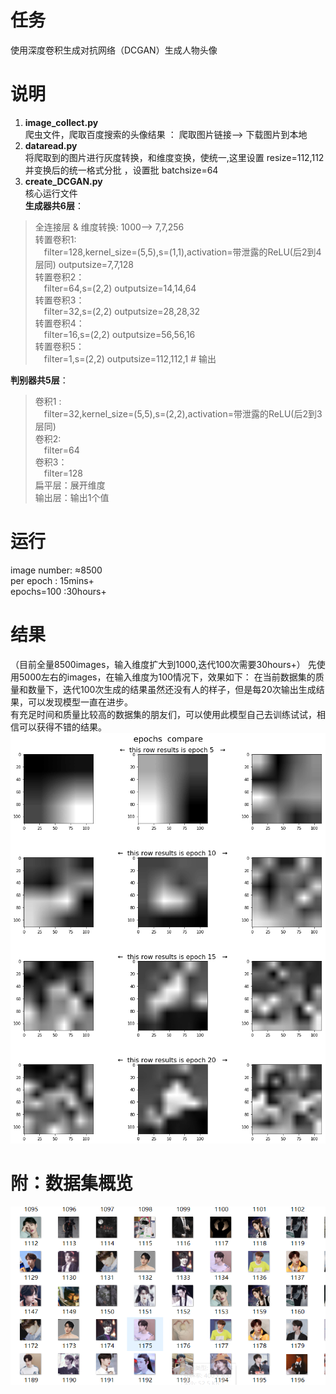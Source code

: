 # 任务  
使用深度卷积生成对抗网络（DCGAN）生成人物头像  

# 说明  
1. **image_collect.py**  
爬虫文件，爬取百度搜索的头像结果 ： 爬取图片链接--> 下载图片到本地  
2. **dataread.py**  
将爬取到的图片进行灰度转换，和维度变换，使统一,这里设置 resize=112,112  
并变换后的统一格式分批 ，设置批 batchsize=64   
3. **create_DCGAN.py**  
核心运行文件  
**生成器共6层**：  
> 全连接层 & 维度转换: 1000--> 7,7,256  
> 转置卷积1:   
> &ensp;&ensp;filter=128,kernel_size=(5,5),s=(1,1),activation=带泄露的ReLU(后2到4层同)   outputsize=7,7,128  
> 转置卷积2：  
> &ensp;&ensp;filter=64,s=(2,2)  outputsize=14,14,64  
> 转置卷积3：    
> &ensp;&ensp;filter=32,s=(2,2)  outputsize=28,28,32  
> 转置卷积4：   
> &ensp;&ensp;filter=16,s=(2,2)  outputsize=56,56,16  
> 转置卷积5：  
> &ensp;&ensp;filter=1,s=(2,2)  outputsize=112,112,1  # 输出  

**判别器共5层**：  
> 卷积1 :  
> &ensp;&ensp;filter=32,kernel_size=(5,5),s=(2,2),activation=带泄露的ReLU(后2到3层同)     
> 卷积2:   
> &ensp;&ensp;filter=64     
> 卷积3：  
> &ensp;&ensp;filter=128  
> 扁平层：展开维度      
> 输出层：输出1个值      

# 运行   
image number: ≈8500  
per epoch : 15mins+   
epochs=100 :30hours+  
# 结果    
（目前全量8500images，输入维度扩大到1000,迭代100次需要30hours+）
先使用5000左右的images，在输入维度为100情况下，效果如下：
在当前数据集的质量和数量下，迭代100次生成的结果虽然还没有人的样子，但是每20次输出生成结果，可以发现模型一直在进步。  
有充足时间和质量比较高的数据集的朋友们，可以使用此模型自己去训练试试，相信可以获得不错的结果。
![少量迭代观察](https://github.com/laura-zhang-cn/digital_image_preprocessing_and_recognition/blob/master/image_generate_DCGAN/imagesrst/generate_rst_epoch5_compare.png?raw=true)  

# 附：数据集概览  
![百度爬虫数据集截图](https://github.com/laura-zhang-cn/digital_image_preprocessing_and_recognition/blob/master/image_generate_DCGAN/imagesrst/%E7%99%BE%E5%BA%A6%E7%88%AC%E8%99%AB%E6%95%B0%E6%8D%AE%E9%9B%86%E6%88%AA%E5%9B%BE.png)
